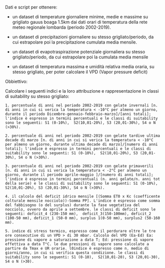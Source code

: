 Dati e script per ottenere:

-  un dataset di temperature giornaliere minime, medie e massime su grigliato gauus boaga 1.5km dai dati orari di temperatura della rete meteo regionale lombarda (periodo 2002-2019).

-  un dataset di precipitazioni giornaliere su stesso grigliato/periodo, da cui estrapolare poi la precipitazione cumulata media mensile.

-  un dataset di evapotraspirazione potenziale giornaliera su stesso grigliato/periodo, da cui estrapolare poi la cumulata media mensile

-  un dataset di temperatura massima e umidità relativa media oraria, su stesso grigliato, per poter calcolare il VPD (Vapor pressure deficit)



Obbiettivo:

Calcolare i seguenti indici e la loro attribuzione e rappresentazione in classi di suitability su stesso grigliato:

    1. percentuale di anni nel periodo 2002-2019 con gelate invernali [n. di anni in cui si verica la temperatura < -10°C per almeno un giorno, durante il periodo Dicembre-gennaio-febbraio-marzo]/[anni totali]; l'indice è espresso in termini percentuali e le classi di suitability sono le seguenti: S1 (0-10%),  S2(10,01-20%), S3 (20,01-30%), S4 o N (>30%).

    2. percentuale di anni nel periodo 2002-2019 con gelate tardive ultima decade di marzo [n. di anni in cui si verica la temperatura < -10°C per almeno un giorno, durante ultima decade di marzo]/[numero di anni totali]; l'indice è espresso in termini percentuali e le classi di suitability sono le seguenti: S1 (0-10%),  S2(10,01-20%), S3 (20,01-30%), S4 o N (>30%).

    3. percentuale di anni nel periodo 2002-2019 con gelate primaverili [n. di anni in cui si verica la temperatura < -2°C per almeno un giorno, durante il periodo aprile-maggio ]/[numero di anni totali]; l'indice è espresso in termini percentuali (n. anni gelate/n. anni tot della serie) e le classi di suitability sono le seguenti: S1 (0-10%),  S2(10,01-20%), S3 (20,01-30%), S4 o N (>30%).

    4. il calcolo del deficit idrico mensile [(Somma ET0 x Kc (coefficente colturale mensile nocciolo))-Somma PP]. L'indice è espresso come somma del fabbisogno (o del surplus) durante la fase vegetativa del nocciolo, ovvero da aprile a settembre. le classi di deficit sono le seguenti: deficit_4 (230-150 mm),  deficit_3(150-100mm), deficit_2 (100-50 mm), deficit_1 (50-0 mm), surplus 1(0-50 mm), surplus2 (50-160 mm).

    5. indice di stress termico, espresso come il perdurare oltre le tre ore consecutive di un VPD > di 30 mbar. Calcolo del VPD (Ea-Ed) Ea: pressione di vapore a saturazione a data T; Ed: pressione di vapore effettiva a data T°C. le due pressioni di vapore sono calcolate a partire da Tmax e UR orarie. l0indice è espresso come n. medio di giorni/anno, in cui si verifica questa condizione. le classi di suitability sono le seguenti: S1 (0-10),  S2(10,01-20), S3 (20,01-30), S4 o N (>30).